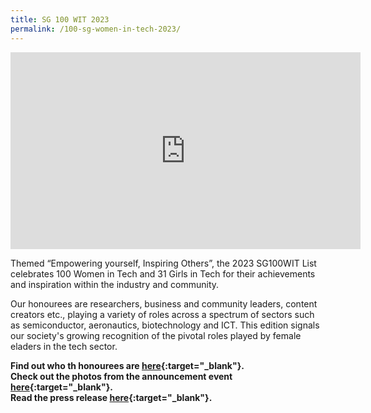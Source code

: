 ```yaml
---
title: SG 100 WIT 2023
permalink: /100-sg-women-in-tech-2023/
---
```


<iframe width="560" height="315" src="https://www.youtube.com/embed/oDamlPFejc" frameborder="0" allow="accelerometer; autoplay; encrypted-media; gyroscope; picture-in-picture" allowfullscreen></iframe>

Themed “Empowering yourself, Inspiring Others”, the 2023 SG100WIT List celebrates 100 Women in Tech and 31 Girls in Tech for their achievements and inspiration within the industry and community.

Our honourees are researchers, business and community leaders, content creators etc., playing a variety of roles across a spectrum of sectors such as semiconductor, aeronautics, biotechnology and ICT. This edition signals our society's growing recognition of the pivotal roles played by female eladers in the tech sector.

<b>Find out who th honourees are [here](https://www.scs.org.sg/awards/sg100wit/2023){:target="_blank"}.<br/>
Check out the photos from the announcement event [here](https://www.facebook.com/media/set?vanity=SingaporeComputerSociety&set=a.728742862625282){:target="_blank"}.<br/>
Read the press release [here](https://www.imda.gov.sg/resources/press-releases-factsheets-and-speeches/factsheets/2023/sg-100-women-in-tech-list){:target="_blank"}.
</b>
